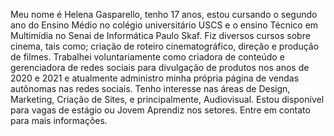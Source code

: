 Meu nome é Helena Gasparello, tenho 17 anos, estou cursando o segundo ano do Ensino Médio no colégio universitário USCS e o ensino Técnico em Multimídia no Senai de Informática Paulo Skaf. 
Fiz diversos cursos sobre cinema, tais como; criação de roteiro cinematográfico, direção e produção de filmes. 
Trabalhei voluntariamente como criadora de conteúdo e gerenciadora de redes sociais para divulgação de produtos nos anos de 2020 e 2021 e atualmente administro minha própria página de vendas autônomas nas redes sociais.
Tenho interesse nas áreas de Design, Marketing, Criação de Sites, e principalmente, Audiovisual. Estou disponível para vagas de estágio ou Jovem Aprendiz nos setores.
Entre em contato para mais informações. 


